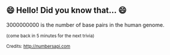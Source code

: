 ## 😄 Hello! Did you know that... 😄
3000000000 is the number of base pairs in the human genome.

<sup>(come back in 5 minutes for the next trivia)</sup>


<sup>Credits: http://numbersapi.com</sup>
